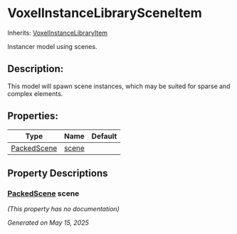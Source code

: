 # VoxelInstanceLibrarySceneItem

Inherits: [VoxelInstanceLibraryItem](VoxelInstanceLibraryItem.md)

Instancer model using scenes.

## Description:

This model will spawn scene instances, which may be suited for sparse and complex elements.

## Properties:


Type                                                                                  | Name               | Default
------------------------------------------------------------------------------------- | ------------------ | --------
[PackedScene](https://docs.godotengine.org/en/stable/classes/class_packedscene.html)  | [scene](#i_scene)  |
<p></p>

## Property Descriptions

### [PackedScene](https://docs.godotengine.org/en/stable/classes/class_packedscene.html)<span id="i_scene"></span> **scene**

*(This property has no documentation)*

_Generated on May 15, 2025_
